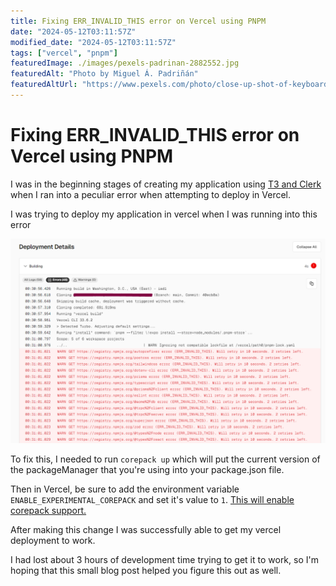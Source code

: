 ```yaml
---
title: Fixing ERR_INVALID_THIS error on Vercel using PNPM
date: "2024-05-12T03:11:57Z"
modified_date: "2024-05-12T03:11:57Z"
tags: ["vercel", "pnpm"]
featuredImage: ./images/pexels-padrinan-2882552.jpg
featuredAlt: "Photo by Miguel Á. Padriñán"
featuredAltUrl: "https://www.pexels.com/photo/close-up-shot-of-keyboard-buttons-2882552/"
---
```


# Fixing ERR_INVALID_THIS error on Vercel using PNPM

I was in the beginning stages of creating my application using [T3 and Clerk](https://github.com/clerk/t3-turbo-and-clerk) when I ran into a peculiar error when attempting to deploy in Vercel.

I was trying to deploy my application in vercel when I was running into this error

![![Vercel ERR_INVALID_THIS error using PNPM](./images/fixing-errinvalidthis-error-on-vercel-using-pnpm/vercel-pnpm-error.png "Vercel ERR_INVALID_THIS error using PNPM")](./images/fixing-errinvalidthis-error-on-vercel-using-pnpm/vercel-pnpm-error.png)

To fix this, I needed to run `corepack up` which will put the current version of the packageManager that you're using into your package.json file.

Then in Vercel, be sure to add the environment variable `ENABLE_EXPERIMENTAL_COREPACK` and set it's value to `1`. [This will enable corepack support.](https://vercel.com/changelog/corepack-experimental-is-now-available)

After making this change I was successfully able to get my vercel deployment to work.

I had lost about 3 hours of development time trying to get it to work, so I'm hoping that this small blog post helped you figure this out as well.
